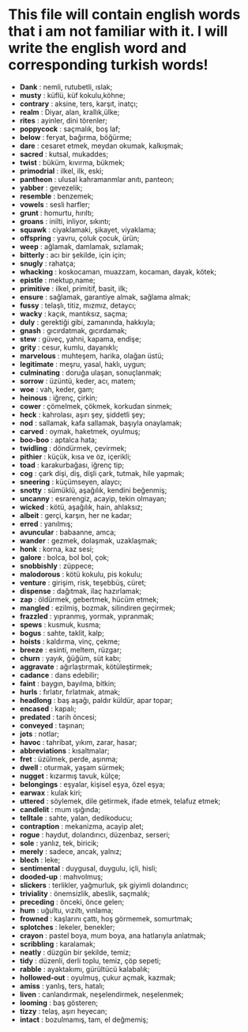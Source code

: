# This file will contain english words that i am not familiar with it. I will write the english word and corresponding turkish words!

- **Dank** : nemli, rutubetli, ıslak;
- **musty** : küflü, küf kokulu,köhne;
- **contrary** : aksine, ters, karşıt, inatçı;
- **realm** : Diyar, alan, krallık,ülke;
- **rites** : ayinler, dini törenler;
- **poppycock** : saçmalık, boş laf;
- **below** : feryat, bağırma, böğürme;
- **dare** : cesaret etmek, meydan okumak, kalkışmak;
- **sacred** : kutsal, mukaddes;
- **twist** : büküm, kıvırma, bükmek;
- **primodrial** : ilkel, ilk, eski;
- **pantheon** : ulusal kahramanmlar anıtı, panteon;
- **yabber** : gevezelik;
- **resemble** : benzemek;
- **vowels** : sesli harfler;
- **grunt** : homurtu, hırıltı;
- **groans** : inilti, inliyor, sıkıntı;
- **squawk** : ciyaklamaki, şikayet, viyaklama;
- **offspring** : yavru, çoluk çocuk, ürün;
- **weep** : ağlamak, damlamak, sızlamak;
- **bitterly** : acı bir şekilde, için için;
- **snugly** : rahatça;
- **whacking** : koskocaman, muazzam, kocaman, dayak, kötek;
- **epistle** : mektup,name;
- **primitive** : ilkel, primitif, basit, ilk;
- **ensure** : sağlamak, garantiye almak, sağlama almak;
- **fussy** : telaşlı, titiz, mızmız, detaycı;
- **wacky** : kaçık, mantıksız, saçma;
- **duly** : gerektiği gibi, zamanında, hakkıyla;
- **gnash** : gıcırdatmak, gıcırdamak;
- **stew** : güveç, yahni, kapama, endişe;
- **grity** : cesur, kumlu, dayanıklı;
- **marvelous** : muhteşem, harika, olağan üstü;
- **legitimate** : meşru, yasal, haklı, uygun;
- **culminating** : doruğa ulaşan, sonuçlanmak;
- **sorrow** : üzüntü, keder, acı, matem;
- **woe** : vah, keder, gam;
- **heinous** : iğrenç, çirkin;
- **cower** : çömelmek, çökmek, korkudan sinmek;
- **heck** : kahrolası, aşırı şey, şiddetli şey;
- **nod** : sallamak, kafa sallamak, başıyla onaylamak;
- **carved** : oymak, haketmek, oyulmuş;
- **boo-boo** : aptalca hata;
- **twidling** : döndürmek, çevirmek;
- **pithier** : küçük, kısa ve öz, içerikli;
- **toad** : karakurbağası, iğrenç tip;
- **cog** : çark dişi, diş, dişli çark, tutmak, hile yapmak;
- **sneering** : küçümseyen, alaycı;
- **snotty** : sümüklü, aşağılık, kendini beğenmiş;
- **uncanny** : esrarengiz, acayip, tekin olmayan;
- **wicked** : kötü, aşağılık, hain, ahlaksız;
- **albeit** : gerçi, karşın, her ne kadar;
- **erred** : yanılmış;
- **avuncular** : babaanne, amca;
- **wander** : gezmek, dolaşmak, uzaklaşmak;
- **honk** : korna, kaz sesi;
- **galore** : bolca, bol bol, çok;
- **snobbishly** : züppece;
- **malodorous** : kötü kokulu, pis kokulu;
- **venture** : girişim, risk, teşebbüş, cüret;
- **dispense** : dağıtmak, ilaç hazırlamak;
- **zap** : öldürmek, gebertmek, hücüm etmek;
- **mangled** : ezilmiş, bozmak, silindiren geçirmek;
- **frazzled** : yıpranmış, yormak, yıpranmak;
- **spews** : kusmuk, kusma;
- **bogus** : sahte, taklit, kalp;
- **hoists** : kaldırma, vinç, çekme;
- **breeze** : esinti, meltem, rüzgar;
- **churn** : yayık, ğüğüm, süt kabı;
- **aggravate** : ağırlaştırmak, kötüleştirmek;
- **cadance** : dans edebilir;
- **faint** : baygın, bayılma, bitkin;
- **hurls** : fırlatır, fırlatmak, atmak;
- **headlong** : baş aşağı, paldır küldür, apar topar;
- **encased** : kapalı;
- **predated** : tarih öncesi;
- **conveyed** : taşınan;
- **jots** : notlar;
- **havoc** : tahribat, yıkım, zarar, hasar;
- **abbreviations** : kısaltmalar;
- **fret** : üzülmek, perde, aşınma;
- **dwell** : oturmak, yaşam sürmek;
- **nugget** : kızarmış tavuk, külçe;
- **belongings** : eşyalar, kişisel eşya, özel eşya;
- **earwax** : kulak kiri;
- **uttered** : söylemek, dile getirmek, ifade etmek, telafuz etmek;
- **candlelit** : mum ışığında;
- **telltale** : sahte, yalan, dedikoducu;
- **contraption** : mekanizma, acayip alet;
- **rogue** : haydut, dolandırıcı, düzenbaz, serseri;
- **sole** : yanlız, tek, biricik;
- **merely** : sadece, ancak, yalnız;
- **blech** : leke;
- **sentimental** : duygusal, duygulu, içli, hisli;
- **dooded-up** : mahvolmuş;
- **slickers** : terlikler, yağmurluk, şık giyimli dolandırıcı;
- **triviality** : önemsizlik, abeslik, saçmalık;
- **preceding** : önceki, önce gelen;
- **hum** : uğultu, vızıltı, vınlama;
- **frowned** : kaşlarını çattı, hoş görmemek, somurtmak;
- **splotches** : lekeler, benekler;
- **crayon** : pastel boya, mum boya, ana hatlarıyla anlatmak;
- **scribbling** : karalamak;
- **neatly** : düzgün bir şekilde, temiz;
- **tidy** : düzenli, derli toplu, temiz, çöp sepeti;
- **rabble** : ayaktakımı, gürültücü kalabalık;
- **hollowed-out** : oyulmuş, çukur açmak, kazmak;
- **amiss** : yanlış, ters, hatalı;
- **liven** : canlandırmak, neşelendirmek, neşelenmek;
- **looming** : baş gösteren;
- **tizzy** : telaş, aşırı heyecan;
- **intact** : bozulmamış, tam, el değmemiş;
